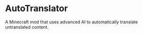 # AutoTranslator
A Minecraft mod that uses advanced AI to automatically translate untranslated content.
